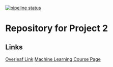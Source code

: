 [![pipeline status](https://gitlab.com/aglavac/machine-learning-cs433-p2/badges/master/pipeline.svg)](https://gitlab.com/aglavac/machine-learning-cs433-p2/-/commits/master)

# Repository for Project 2 

## Links

[Overleaf Link](https://www.overleaf.com/project/5f759a4015d3340001320720)
[Machine Learning Course Page](https://www.epfl.ch/labs/mlo/machine-learning-cs-433/)
